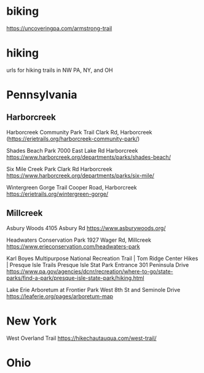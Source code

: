 # biking

https://uncoveringpa.com/armstrong-trail

# hiking
urls for hiking trails in NW PA, NY, and OH

# Pennsylvania
 
## Harborcreek

Harborcreek Community Park Trail
Clark Rd, Harborcreek
(https://erietrails.org/harborcreek-community-park/)

Shades Beach Park
7000 East Lake Rd
Harborcreek
https://www.harborcreek.org/departments/parks/shades-beach/

Six Mile Creek Park
Clark Rd
Harborcreek
https://www.harborcreek.org/departments/parks/six-mile/

Wintergreen Gorge Trail
Cooper Road, Harborcreek
https://erietrails.org/wintergreen-gorge/

## Millcreek

Asbury Woods
4105 Asbury Rd
https://www.asburywoods.org/

Headwaters Conservation Park
1927 Wager Rd, Millcreek
https://www.erieconservation.com/headwaters-park

Karl Boyes Multipurpose National Recreation Trail | Tom Ridge Center Hikes | Presque Isle Trails
Presque Isle Stat Park Entrance
301 Peninsula Drive
https://www.pa.gov/agencies/dcnr/recreation/where-to-go/state-parks/find-a-park/presque-isle-state-park/hiking.html

Lake Erie Arboretum at Frontier Park
West 8th St and Seminole Drive
https://leaferie.org/pages/arboretum-map

# New York

West Overland Trail
https://hikechautauqua.com/west-trail/

# Ohio



